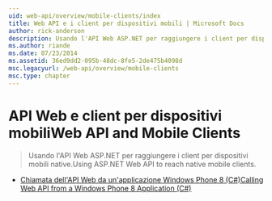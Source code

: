 ```yaml
---
uid: web-api/overview/mobile-clients/index
title: Web API e i client per dispositivi mobili | Microsoft Docs
author: rick-anderson
description: Usando l'API Web ASP.NET per raggiungere i client per dispositivi mobili native.
ms.author: riande
ms.date: 07/23/2014
ms.assetid: 36ed9dd2-095b-48dc-8fe5-2de475b4098d
msc.legacyurl: /web-api/overview/mobile-clients
msc.type: chapter
---
```

<a name="web-api-and-mobile-clients"></a><span data-ttu-id="77e1b-103">API Web e client per dispositivi mobili</span><span class="sxs-lookup"><span data-stu-id="77e1b-103">Web API and Mobile Clients</span></span>
====================
> <span data-ttu-id="77e1b-104">Usando l'API Web ASP.NET per raggiungere i client per dispositivi mobili native.</span><span class="sxs-lookup"><span data-stu-id="77e1b-104">Using ASP.NET Web API to reach native mobile clients.</span></span>


- [<span data-ttu-id="77e1b-105">Chiamata dell'API Web da un'applicazione Windows Phone 8 (C#)</span><span class="sxs-lookup"><span data-stu-id="77e1b-105">Calling Web API from a Windows Phone 8 Application (C#)</span></span>](calling-web-api-from-a-windows-phone-8-application.md)
